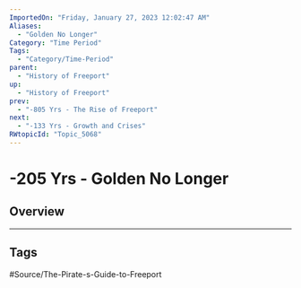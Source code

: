 ```yaml
---
ImportedOn: "Friday, January 27, 2023 12:02:47 AM"
Aliases:
  - "Golden No Longer"
Category: "Time Period"
Tags:
  - "Category/Time-Period"
parent:
  - "History of Freeport"
up:
  - "History of Freeport"
prev:
  - "-805 Yrs - The Rise of Freeport"
next:
  - "-133 Yrs - Growth and Crises"
RWtopicId: "Topic_5068"
---
```

# -205 Yrs - Golden No Longer
## Overview

---
## Tags
#Source/The-Pirate-s-Guide-to-Freeport

